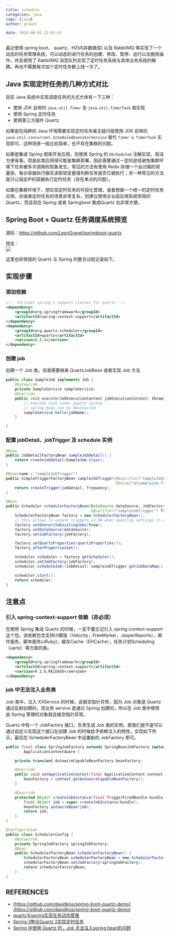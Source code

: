 ```yaml
---
title: schedule
categories: java
tags: [java]
author: gravel

date: 2018-08-01 23:01:41 
---
```


最近使用 spring boot、 quartz、H2(内存数据库) 以及 RabbitMQ 等实现了一个动态的任务管理系统，可以动态的进行任务的创建、修改、暂停、运行以及删除操作，并且使用了 RabbitMQ 消息队列实现了定时任务系统与具体业务系统的解耦，再也不需要每次加个定时任务都上线一次了。

<!-- more -->

## Java 实现定时任务的几种方式对比

目前 Java 系统中实现调度任务的方式大体有一下三种：

- 使用 JDK 自带的 `java.util.Timer` 及 `java.util.TimerTask` 类实现
- 使用 Spring 定时任务
- 使用第三方插件 Quartz

如果是在纯粹的 Java 环境需要实现定时任务毫无疑问就使用 JDK 自带的`java.util.concurrent.ScheduledExecutorService` 替代 `Timer & TimerTask` 实现即可，这种场景一般比较简单，也不存在集群的问题。

如果是集成 Spring 框架开发应用，则使用 Spring 的 `@Scheduled` 注解实现，简洁方便省事。但是此类应用很可能是集群部署，因此需要通过一定的途径避免集群环境下任务被多次调用的现象发生。常见的方法有使用 Redis 存储一个会过期的常量锁，每台容器执行器先读取锁变量值判断任务是否已被执行；另一种常见的方法是只让指定IP的容器执行定时任务（存在单点的问题）。

如果在集群环境下，想实现定时任务的可视化管理，或者想做一个统一的定时任务应用，亦或者定时任务的场景非常复杂，则建议使用企业级应用系统常用的 Quartz，而且现在 Spring 或者 Springboot 集成Quartz 也非常方便。

## Spring Boot + Quartz 任务调度系统预览

源码：https://github.com/LeonGravel/springboot-quartz

预览：    
![](http://ochyazsr6.bkt.clouddn.com/206751c9ac95c7860f087a02e5f2fd9f.jpg)


这里也将常规的 Quartz 与 Spring 的整合过程记录如下。

## 实现步骤

### 添加依赖

```xml
<!-- Includes spring's support classes for quartz -->
<dependency>
	<groupId>org.springframework</groupId>
	<artifactId>spring-context-support</artifactId>
</dependency>
<dependency>
	<groupId>org.quartz-scheduler</groupId>
	<artifactId>quartz</artifactId>
	<version>2.2.1</version>
</dependency>
```

### 创建 job

创建一个 Job 类，该类需要继承 QuartzJobBean 或者实现 Job 方法

```java
public class SampleJob implements Job {
	@Autowired
	private SampleService sampleService;
	@Override
	public void execute(JobExecutionContext jobExecutionContext) throws JobExecutionException {
    	// execute task inner quartz system
    	// spring bean can be @Autowired
    	sampleService.hello(jobName);
	}

}
```

### 配置 jobDetail、jobTrigger 及 schedule 实例

```java
@Bean
public JobDetailFactoryBean sampleJobDetail() {
    return createJobDetail(SampleJob.class);
}

@Bean(name = "sampleJobTrigger")
public SimpleTriggerFactoryBean sampleJobTrigger(@Qualifier("sampleJobDetail") JobDetail jobDetail,
                                                 @Value("${samplejob.frequency}") long frequency) {
    return createTrigger(jobDetail, frequency);
}

@Bean
public Scheduler schedulerFactoryBean(DataSource dataSource, JobFactory jobFactory,
                                      @Qualifier("sampleJobTrigger") Trigger sampleJobTrigger) throws Exception {
    SchedulerFactoryBean factory = new SchedulerFactoryBean();
    // this allows to update triggers in DB when updating settings in config file:
    factory.setOverwriteExistingJobs(true);
    factory.setDataSource(dataSource);
    factory.setJobFactory(jobFactory);

    factory.setQuartzProperties(quartzProperties());
    factory.afterPropertiesSet();

    Scheduler scheduler = factory.getScheduler();
    scheduler.setJobFactory(jobFactory);
    scheduler.scheduleJob((JobDetail) sampleJobTrigger.getJobDataMap().get("jobDetail"), sampleJobTrigger);

    scheduler.start();
    return scheduler;
}
```


## 注意点

### 引入 spring-context-support 依赖（非必须）

在使用 Spring 集成 Quartz 的时候，一定不要忘记引入 spring-context-support 这个包，该依赖包含支持UI模版（Velocity，FreeMarker，JasperReports），邮件服务，脚本服务(JRuby)，缓存Cache（EHCache），任务计划Scheduling（uartz）等方面的类。

```xml
<dependency>
    <groupId>org.springframework</groupId>
    <artifactId>spring-context-support</artifactId>
    <version>4.2.6.RELEASE</version>
</dependency>
```

### job 中无法注入业务类

Job 类中，注入 XXService 的时候，会报空指针异常，因为 Job 对象是 Quartz 通过反射创建的，而业务 service 是通过 Spring 创建的，所以在 Job 类中使用由 Spring 管理的对象就会报空指针异常。

Quartz 中有一个 JobFactory 接口，负责生成 Job 类的实例。那我们是不是可以通过自定义实现这个接口在创建 Job 的时候给予依赖注入的特性，实现如下所示，最后在 SchedulerFactoryBean 中设置新的 JobFactory 即可。

```java
public final class SpringJobFactory extends SpringBeanJobFactory implements
        ApplicationContextAware {

    private transient AutowireCapableBeanFactory beanFactory;

    @Override
    public void setApplicationContext(final ApplicationContext context) {
        beanFactory = context.getAutowireCapableBeanFactory();
    }

    @Override
    protected Object createJobInstance(final TriggerFiredBundle bundle) throws Exception {
        final Object job = super.createJobInstance(bundle);
        beanFactory.autowireBean(job);
        return job;
    }
}

@Configuration
public class SchedulerConfig {
    @Autowired
    private SpringJobFactory springJobFactory;
    @Bean
    public SchedulerFactoryBean schedulerFactoryBean() {
        SchedulerFactoryBean schedulerFactoryBean = new SchedulerFactoryBean();
        schedulerFactoryBean.setJobFactory(springJobFactory);
        return schedulerFactoryBean;
    }
}
```

## REFERENCES

- [https://github.com/davidkiss/spring-boot-quartz-demo](https://github.com/davidkiss/spring-boot-quartz-demo)
- [quartz与spring实现任务动态管理](http://lixuguang.iteye.com/blog/2256478)
- [Spring 3整合Quartz 2实现定时任务](https://www.dexcoder.com/selfly/article/308)
- [Spring 中使用 Quartz 时，Job 无法注入spring bean的问题](https://blog.seveniu.com/post/spring-quartz-autowired/)
